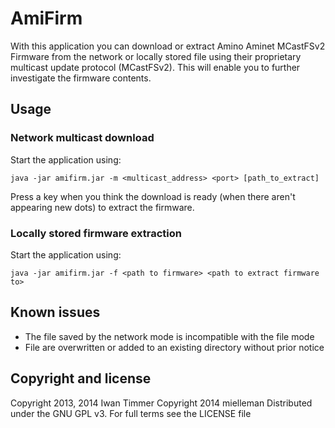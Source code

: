 AmiFirm
=======

With this application you can download or extract Amino Aminet MCastFSv2 
Firmware from the network or locally stored file using their proprietary 
multicast update protocol (MCastFSv2). This will enable you to further 
investigate the firmware contents.

## Usage

### Network multicast download
Start the application using:

```
java -jar amifirm.jar -m <multicast_address> <port> [path_to_extract]
```

Press a key when you think the download is ready (when there aren't appearing
new dots) to extract the firmware.

### Locally stored firmware extraction
Start the application using:

```
java -jar amifirm.jar -f <path to firmware> <path to extract firmware to>
```

## Known issues
* The file saved by the network mode is incompatible with the file mode
* File are overwritten or added to an existing directory without prior notice

## Copyright and license

Copyright 2013, 2014 Iwan Timmer
Copyright 2014 mielleman
Distributed under the GNU GPL v3. For full terms see the LICENSE file